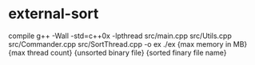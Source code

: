 # external-sort

compile 
g++ -Wall -std=c++0x -lpthread  src/main.cpp src/Utils.cpp src/Commander.cpp src/SortThread.cpp -o ex
./ex {max memory in MB} {max thread count} {unsorted binary file} {sorted finary file name}

